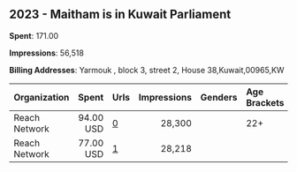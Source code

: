 ## 2023 - Maitham is in Kuwait Parliament 
**Spent**: 171.00

**Impressions**: 56,518

**Billing Addresses**: Yarmouk , block 3, street 2, House 38,Kuwait,00965,KW

|Organization|Spent|Urls|Impressions|Genders|Age Brackets|Country Codes|
|:---|---:|:---|---:|:---|:---|:---|
|Reach Network|94.00 USD|[0](https://www.snap.com/political-ads/asset/6632656feffadb2b452a8aca85e5cb9b09556f9a34c0cf94dd3f54ca910ef114?mediaType=jpeg)|28,300||22+|kuwait|
|Reach Network|77.00 USD|[1](https://www.snap.com/political-ads/asset/b213299fe1b9809707c009e8a868dc19d5f1a25e64fd1ad0ca13664a277af204?mediaType=mp4)|28,218|||kuwait|

